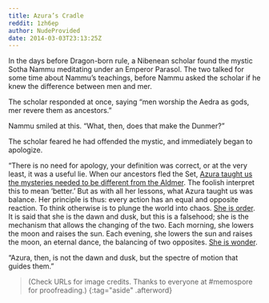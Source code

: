 ```yaml
---
title: Azura’s Cradle
reddit: 1zh6ep
author: NudeProvided
date: 2014-03-03T23:13:25Z
---
```


In the days before Dragon-born rule, a Nibenean scholar found the mystic Sotha
Nammu meditating under an Emperor Parasol. The two talked for some time about
Nammu’s teachings, before Nammu asked the scholar if he knew the difference
between men and mer.

The scholar responded at once, saying “men worship the Aedra as gods, mer revere
them as ancestors.”

Nammu smiled at this. “What, then, does that make the Dunmer?”

The scholar feared he had offended the mystic, and immediately began to
apologize.

“There is no need for apology, your definition was correct, or at the very
least, it was a useful lie. When our ancestors fled the Set, [Azura taught us
the mysteries needed to be different from the Aldmer][0]. The foolish interpret
this to mean ‘better.’ But as with all her lessons, what Azura taught us was
balance. Her principle is thus: every action has an equal and opposite reaction.
To think otherwise is to plunge the world into chaos. [She is order][1]. It is
said that she is the dawn and dusk, but this is a falsehood; she is the
mechanism that allows the changing of the two. Each morning, she lowers the moon
and raises the sun. Each evening, she lowers the sun and raises the moon, an
eternal dance, the balancing of two opposites. [She is wonder][2].

“Azura, then, is not the dawn and dusk, but the spectre of motion that guides
them.”

> (Check URLs for image credits. Thanks to everyone at #memospore for
> proofreading.)
{:tag="aside" .afterword}

[0]:
  https://www.vangoghgallery.com/catalog/image/1024/Girl-Kneeling-by-a-Cradle.jpg
[1]:
  https://th00.deviantart.net/fs71/PRE/i/2010/113/6/3/New_Newtons_Cradle_by_zortje.png
[2]:
  https://upload.wikimedia.org/wikipedia/commons/6/63/A_Rose_Made_of_Galaxies_Highlights_Hubble%27s_21st_Anniversary_jpg.jpg
